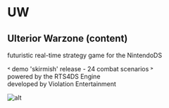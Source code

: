 # UW
## Ulterior Warzone  (content)
futuristic real-time strategy game for the NintendoDS

˂ demo 'skirmish' release - 24 combat scenarios ˃   
      powered by the RTS4DS Engine   
      developed by Violation Entertainment
	  
![alt](https://www.violationentertainment.com/img/g_uw/UW_100128.jpg "image")
